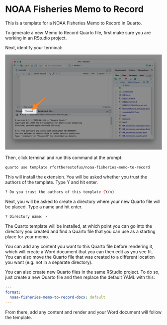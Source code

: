 # NOAA Fisheries Memo to Record

This is a template for a NOAA Fisheries Memo to Record in Quarto. 

To generate a new Memo to Record Quarto file, first make sure you are working in an RStudio project. 

Next, identify your terminal:

![](assets/rstudio-terminal.png)

Then, click terminal and run this command at the prompt:
 
```bash
quarto use template rfortherestofus/noaa-fisheries-memo-to-record
```
This will install the extension. You will be asked whether you trust the authors of the template. Type Y and hit enter.

```bash
? Do you trust the authors of this template (Y/n)
```

Next, you will be asked to create a directory where your new Quarto file will be placed. Type a name and hit enter.

```bash
? Directory name: › 
```

The Quarto template will be installed, at which point you can go into the directory you created and find a Quarto file that you can use as a starting place for your memo. 

You can add any content you want to this Quarto file before rendering it, which will create a Word document that you can then edit as you see fit. You can also move the Quarto file that was created to a different location you want (e.g. not in a separate directory).

You can also create new Quarto files in the same RStudio project. To do so, just create a new Quarto file and then replace the default YAML with this:

```yaml
---
format:
  noaa-fisheries-memo-to-record-docx: default
---
```

From there, add any content and render and your Word document will follow the template.